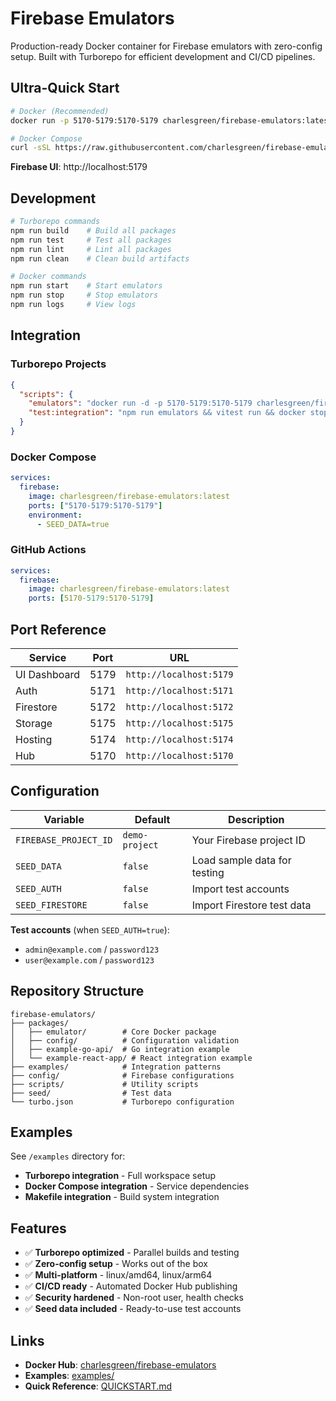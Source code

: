 # Firebase Emulators

Production-ready Docker container for Firebase emulators with zero-config setup. Built with Turborepo for efficient development and CI/CD pipelines.

## Ultra-Quick Start

```bash
# Docker (Recommended)
docker run -p 5170-5179:5170-5179 charlesgreen/firebase-emulators:latest

# Docker Compose
curl -sSL https://raw.githubusercontent.com/charlesgreen/firebase-emulators/main/docker-compose.yml | docker-compose -f - up -d
```

**Firebase UI**: http://localhost:5179

## Development

```bash
# Turborepo commands
npm run build    # Build all packages
npm run test     # Test all packages  
npm run lint     # Lint all packages
npm run clean    # Clean build artifacts

# Docker commands
npm run start    # Start emulators
npm run stop     # Stop emulators
npm run logs     # View logs
```

## Integration

### Turborepo Projects

```json
{
  "scripts": {
    "emulators": "docker run -d -p 5170-5179:5170-5179 charlesgreen/firebase-emulators:latest",
    "test:integration": "npm run emulators && vitest run && docker stop firebase"
  }
}
```

### Docker Compose

```yaml
services:
  firebase:
    image: charlesgreen/firebase-emulators:latest
    ports: ["5170-5179:5170-5179"]
    environment:
      - SEED_DATA=true
```

### GitHub Actions

```yaml
services:
  firebase:
    image: charlesgreen/firebase-emulators:latest
    ports: [5170-5179:5170-5179]
```

## Port Reference

| Service      | Port | URL                     |
| ------------ | ---- | ----------------------- |
| UI Dashboard | 5179 | `http://localhost:5179` |
| Auth         | 5171 | `http://localhost:5171` |
| Firestore    | 5172 | `http://localhost:5172` |
| Storage      | 5175 | `http://localhost:5175` |
| Hosting      | 5174 | `http://localhost:5174` |
| Hub          | 5170 | `http://localhost:5170` |

## Configuration

| Variable              | Default        | Description                  |
| --------------------- | -------------- | ---------------------------- |
| `FIREBASE_PROJECT_ID` | `demo-project` | Your Firebase project ID     |
| `SEED_DATA`           | `false`        | Load sample data for testing |
| `SEED_AUTH`           | `false`        | Import test accounts         |
| `SEED_FIRESTORE`      | `false`        | Import Firestore test data   |

**Test accounts** (when `SEED_AUTH=true`):
- `admin@example.com` / `password123`
- `user@example.com` / `password123`

## Repository Structure

```
firebase-emulators/
├── packages/
│   ├── emulator/        # Core Docker package
│   ├── config/          # Configuration validation
│   ├── example-go-api/  # Go integration example
│   └── example-react-app/ # React integration example
├── examples/            # Integration patterns
├── config/              # Firebase configurations
├── scripts/             # Utility scripts
├── seed/                # Test data
└── turbo.json           # Turborepo configuration
```

## Examples

See `/examples` directory for:
- **Turborepo integration** - Full workspace setup
- **Docker Compose integration** - Service dependencies  
- **Makefile integration** - Build system integration

## Features

- ✅ **Turborepo optimized** - Parallel builds and testing
- ✅ **Zero-config setup** - Works out of the box
- ✅ **Multi-platform** - linux/amd64, linux/arm64
- ✅ **CI/CD ready** - Automated Docker Hub publishing
- ✅ **Security hardened** - Non-root user, health checks
- ✅ **Seed data included** - Ready-to-use test accounts

## Links

- **Docker Hub**: [charlesgreen/firebase-emulators](https://hub.docker.com/r/charlesgreen/firebase-emulators)
- **Examples**: [examples/](examples/)
- **Quick Reference**: [QUICKSTART.md](QUICKSTART.md)